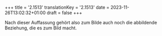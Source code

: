 +++
title = '2.1513'
translationKey = '2.1513'
date = 2023-11-26T13:02:32+01:00
draft = false
+++

Nach dieser Auffassung gehört also zum Bilde auch noch die abbildende Beziehung, die es zum Bild macht.
